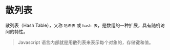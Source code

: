 # 散列表

散列表（Hash Table），又称 `哈希表` 或 `hash 表`，是数组的一种扩展，具有随机访问的特性。

> Javascript 语言内部就是用散列表来表示每个对象的，存储键和值。